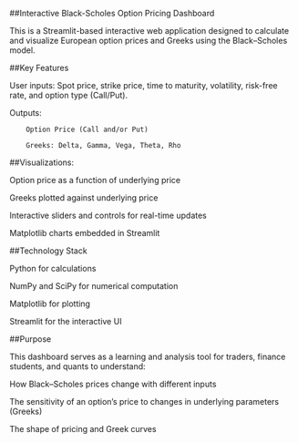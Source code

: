 ##Interactive Black-Scholes Option Pricing Dashboard


This is a Streamlit-based interactive web application designed to calculate and visualize European option prices and Greeks using the Black–Scholes model.

##Key Features

  User inputs: Spot price, strike price, time to maturity, volatility, risk-free rate, and option type (Call/Put).

  Outputs:

        Option Price (Call and/or Put)

        Greeks: Delta, Gamma, Vega, Theta, Rho

##Visualizations:

  Option price as a function of underlying price

  Greeks plotted against underlying price

  Interactive sliders and controls for real-time updates

  Matplotlib charts embedded in Streamlit

##Technology Stack

  Python for calculations

  NumPy and SciPy for numerical computation

  Matplotlib for plotting

  Streamlit for the interactive UI

##Purpose

This dashboard serves as a learning and analysis tool for traders, finance students, and quants to understand:

How Black–Scholes prices change with different inputs

The sensitivity of an option’s price to changes in underlying parameters (Greeks)


The shape of pricing and Greek curves
